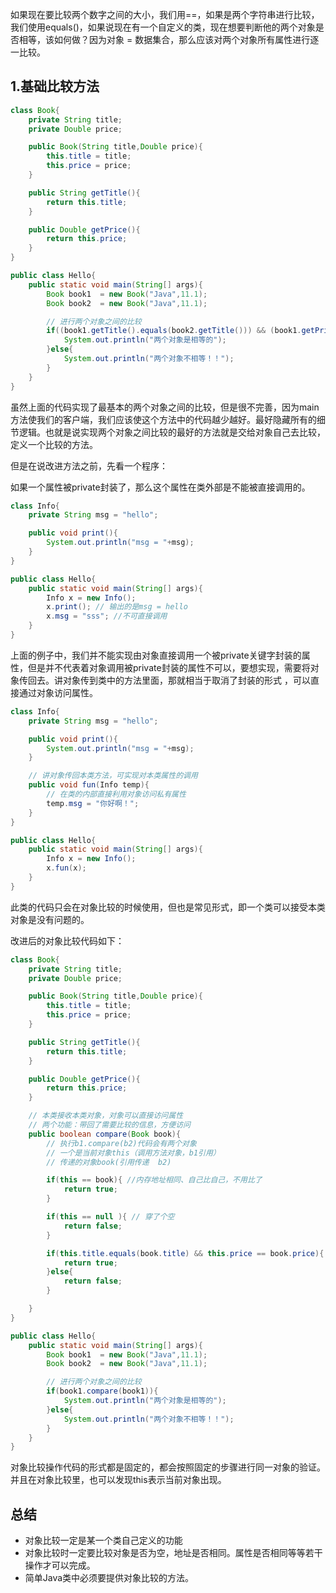 如果现在要比较两个数字之间的大小，我们用==，如果是两个字符串进行比较，我们使用equals()，如果说现在有一个自定义的类，现在想要判断他的两个对象是否相等，该如何做？因为对象  =  数据集合，那么应该对两个对象所有属性进行逐一比较。

## 1.基础比较方法

```java
class Book{
	private String title;
	private Double price;

	public Book(String title,Double price){
		this.title = title;
		this.price = price;
	}

	public String getTitle(){
		return this.title;
	}

	public Double getPrice(){
		return this.price;
	}
}

public class Hello{
	public static void main(String[] args){
		Book book1  = new Book("Java",11.1);
		Book book2  = new Book("Java",11.1);

		// 进行两个对象之间的比较
		if((book1.getTitle().equals(book2.getTitle())) && (book1.getPrice() == book2.getPrice())){
			System.out.println("两个对象是相等的");
		}else{
			System.out.println("两个对象不相等！！");
		}
	}
}
```

虽然上面的代码实现了最基本的两个对象之间的比较，但是很不完善，因为main方法使我们的客户端，我们应该使这个方法中的代码越少越好。最好隐藏所有的细节逻辑。也就是说实现两个对象之间比较的最好的方法就是交给对象自己去比较，定义一个比较的方法。

但是在说改进方法之前，先看一个程序：

如果一个属性被private封装了，那么这个属性在类外部是不能被直接调用的。

```java
class Info{
	private String msg = "hello";

	public void print(){
		System.out.println("msg = "+msg);
	}
}

public class Hello{
	public static void main(String[] args){
		Info x = new Info();
		x.print(); // 输出的是msg = hello
		x.msg = "sss"; //不可直接调用
	}
}
```

上面的例子中，我们并不能实现由对象直接调用一个被private关键字封装的属性，但是并不代表着对象调用被private封装的属性不可以，要想实现，需要将对象传回去。讲对象传到类中的方法里面，那就相当于取消了封装的形式 ，可以直接通过对象访问属性。 

```java
class Info{
	private String msg = "hello";

	public void print(){
		System.out.println("msg = "+msg);
	}

	// 讲对象传回本类方法，可实现对本类属性的调用
	public void fun(Info temp){
		// 在类的内部直接利用对象访问私有属性 
		temp.msg = "你好啊！";
	}
}

public class Hello{
	public static void main(String[] args){
		Info x = new Info();
		x.fun(x);
	}
}
```

此类的代码只会在对象比较的时候使用，但也是常见形式，即一个类可以接受本类对象是没有问题的。

改进后的对象比较代码如下：

```java
class Book{
	private String title;
	private Double price;

	public Book(String title,Double price){
		this.title = title;
		this.price = price;
	}

	public String getTitle(){
		return this.title;
	}

	public Double getPrice(){
		return this.price;
	}

	// 本类接收本类对象，对象可以直接访问属性
	// 两个功能：带回了需要比较的信息，方便访问
	public boolean compare(Book book){
		// 执行b1.compare(b2)代码会有两个对象
		// 一个是当前对象this（调用方法对象，b1引用）
		// 传递的对象book(引用传递  b2)

		if(this == book){ //内存地址相同、自己比自己，不用比了
			return true;
		}

		if(this == null ){ // 穿了个空
			return false;
		}

		if(this.title.equals(book.title) && this.price == book.price){
			return true;
		}else{
			return false;
		}

	}
}

public class Hello{
	public static void main(String[] args){
		Book book1  = new Book("Java",11.1);
		Book book2  = new Book("Java",11.1);

		// 进行两个对象之间的比较
		if(book1.compare(book1)){
			System.out.println("两个对象是相等的");
		}else{
			System.out.println("两个对象不相等！！");
		}
	}
}
```

对象比较操作代码的形式都是固定的，都会按照固定的步骤进行同一对象的验证。并且在对象比较里，也可以发现this表示当前对象出现。

## 总结

- 对象比较一定是某一个类自己定义的功能
- 对象比较时一定要比较对象是否为空，地址是否相同。属性是否相同等等若干操作才可以完成。
- 简单Java类中必须要提供对象比较的方法。